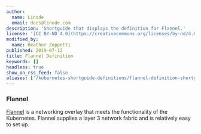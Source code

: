 ```yaml
---
author:
  name: Linode
  email: docs@linode.com
description: 'Shortguide that displays the definition for Flannel.'
license: '[CC BY-ND 4.0](https://creativecommons.org/licenses/by-nd/4.0)'
modified_by:
  name: Heather Zoppetti
published: 2019-07-12
title: Flannel Definition
keywords: []
headless: true
show_on_rss_feed: false
aliases: ['/kubernetes-shortguide-definitions/flannel-definition-shortguide/']
---
```


### Flannel

[Flannel](https://github.com/coreos/flannel#flannel) is a networking overlay that meets the functionality of the Kubernetes. Flannel supplies a layer 3 network fabric and is relatively easy to set up.
